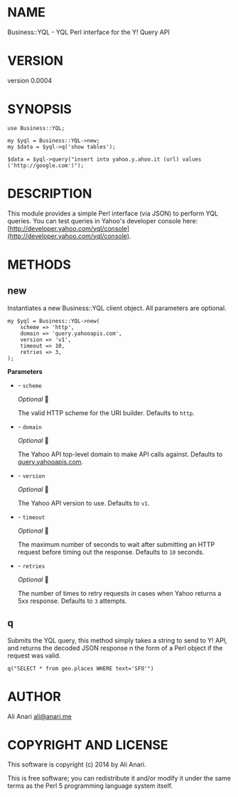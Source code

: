 # NAME

Business::YQL - YQL Perl interface for the Y! Query API

# VERSION

version 0.0004

# SYNOPSIS

    use Business::YQL;

    my $yql = Business::YQL->new;
    my $data = $yql->q('show tables');

    $data = $yql->query("insert into yahoo.y.ahoo.it (url) values ('http://google.com')");

# DESCRIPTION

This module provides a simple Perl interface (via JSON) to perform YQL queries.  You can test queries in Yahoo's developer console here: [http://developer.yahoo.com/yql/console](http://developer.yahoo.com/yql/console).

# METHODS

## new

Instantiates a new Business::YQL client object.  All parameters are optional.

    my $yql = Business::YQL->new(
        scheme => 'http',
        domain => 'query.yahooapis.com',
        version => 'v1',
        timeout => 10,
        retries => 3,
    );

__Parameters__

- \- `scheme`

    _Optional_&#10; &#8;

    The valid HTTP scheme for the URI builder.  Defaults to `http`.

- \- `domain`

    _Optional_&#10; &#8;

    The Yahoo API top-level domain to make API calls against.  Defaults to [query.yahooapis.com](http:/query.yahooapis.com).

- \- `version`

    _Optional_&#10; &#8;

    The Yahoo API version to use.  Defaults to `v1`.

- \- `timeout`

    _Optional_&#10; &#8;

    The maximum number of seconds to wait after submitting an HTTP request before timing out the response.  Defaults to `10` seconds.

- \- `retries`

    _Optional_&#10; &#8;

    The number of times to retry requests in cases when Yahoo returns a 5xx response.  Defaults to `3` attempts.

## q

Submits the YQL query, this method simply takes a string to send to Y! API, and returns the decoded JSON response n the form of a Perl object if the request was valid.

    q("SELECT * from geo.places WHERE text='SFO'")

# AUTHOR

Ali Anari <ali@anari.me>

# COPYRIGHT AND LICENSE

This software is copyright (c) 2014 by Ali Anari.

This is free software; you can redistribute it and/or modify it under
the same terms as the Perl 5 programming language system itself.
